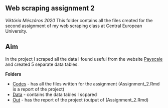 ## Web scraping assignment 2
*Viktória Mészáros*
*2020*
This folder contains all the files created for the second assignment of my web scraping class at Central European University.

## Aim
In the project I scraped all the data I found useful from the website [Payscale](https://www.payscale.com/) and created 5 separate data tables.

**Folders**
* [Codes](https://github.com/Viki-Meszaros/CEU-Webscraping/tree/main/Assignment_2/Codes) - has all the files written for the assignment (Assignment_2.Rmd is a report of the project)
* [Data](https://github.com/Viki-Meszaros/CEU-Webscraping/tree/main/Assignment_2/Data) - contains the data tables I scpared
* [Out](https://github.com/Viki-Meszaros/CEU-Webscraping/tree/main/Assignment_2/Out) - has the report of the project (output of (Assignment_2.Rmd)
